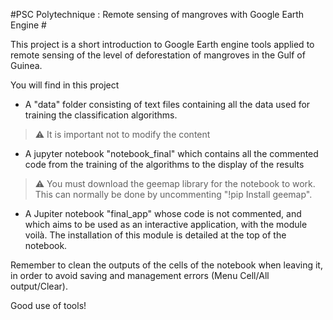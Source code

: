#PSC Polytechnique : Remote sensing of mangroves with Google Earth Engine #

This project is a short introduction to Google Earth engine tools applied to remote sensing of the level of deforestation of mangroves in the Gulf of Guinea.

You will find in this project

- A "data" folder consisting of text files containing all the data used for training the classification algorithms.

> :warning: It is important not to modify the content


- A jupyter notebook "notebook_final" which contains all the commented code from the training of the algorithms to the display of the results

> :warning: You must download the geemap library for the notebook to work. This can normally be done by uncommenting "!pip Install geemap".

- A Jupiter notebook "final_app" whose code is not commented, and which aims to be used as an interactive application, with the module voilà. The installation of this module is detailed at the top of the notebook.



Remember to clean the outputs of the cells of the notebook when leaving it, in order to avoid saving and management errors (Menu Cell/All output/Clear).


Good use of tools!


